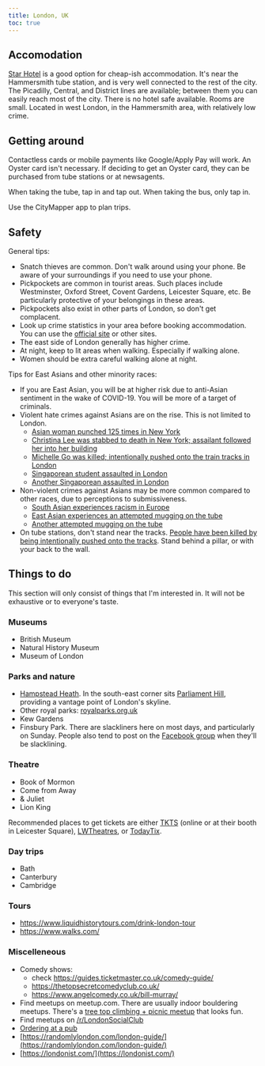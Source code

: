 ```yaml
---
title: London, UK
toc: true
---
```


## Accomodation

[Star Hotel](https://www.booking.com/hotel/gb/star-hotel.en-gb.html) is a good
option for cheap-ish accommodation. It's near the Hammersmith tube station, and
is very well connected to the rest of the city. The Picadilly, Central, and
District lines are available; between them you can easily reach most of the
city. There is no hotel safe available. Rooms are small. Located in west
London, in the Hammersmith area, with relatively low crime.

## Getting around

Contactless cards or mobile payments like Google/Apply Pay will work. An Oyster
card isn't necessary. If deciding to get an Oyster card, they can be purchased
from tube stations or at newsagents.

When taking the tube, tap in and tap out. When taking the bus, only tap in.

Use the CityMapper app to plan trips.

## Safety

General tips:

- Snatch thieves are common. Don't walk around using your phone. Be aware of
  your surroundings if you need to use your phone.
- Pickpockets are common in tourist areas. Such places include Westminster,
  Oxford Street, Covent Gardens, Leicester Square, etc. Be particularly
  protective of your belongings in these areas.
- Pickpockets also exist in other parts of London, so don't get complacent.
- Look up crime statistics in your area before booking accommodation. You can
  use the [official site](https://www.met.police.uk/a/your-area/) or other
  sites.
- The east side of London generally has higher crime.
- At night, keep to lit areas when walking. Especially if walking alone.
- Women should be extra careful walking alone at night.

Tips for East Asians and other minority races:

- If you are East Asian, you will be at higher risk due to anti-Asian sentiment
  in the wake of COVID-19. You will be more of a target of criminals.
- Violent hate crimes against Asians are on the rise. This is not limited to London.
    - [Asian woman punched 125 times in New York](https://www.nbcnews.com/news/asian-america/asian-woman-punched-125-new-york-attack-suspect-charged-attempted-murd-rcna19984)
    - [Christina Lee was stabbed to death in New York; assailant followed her into her building](https://www.cbsnews.com/news/christina-lee-assamad-nash-stabbing-death-new-york-chinatown/)
    - [Michelle Go was killed; intentionally pushed onto the train tracks in London](https://en.wikipedia.org/wiki/Death_of_Michelle_Go)
    - [Singaporean student assaulted in London](https://www.straitstimes.com/singapore/im-alive-and-kicking-says-singaporean-student-assaulted-in-london-street)
    - [Another Singaporean assaulted in London](https://www.bbc.com/news/uk-england-london-54048546)
- Non-violent crimes against Asians may be more common compared to other races,
  due to perceptions to submissiveness.
    - [South Asian experiences racism in Europe](https://www.reddit.com/r/solotravel/comments/dbrj8s/i_dont_want_to_travel_to_europe_anymore_the/)
    - [East Asian experiences an attempted mugging on the tube](https://www.reddit.com/r/london/comments/moutvr/nearly_got_mugged_on_the_piccadilly_line_take_my/)
    - [Another attempted mugging on the tube](https://www.reddit.com/r/london/comments/mkyd07/two_guys_tried_to_target_and_mug_me_on_the_tube/)
- On tube stations, don't stand near the tracks. [People have been killed by
  being intentionally pushed onto the tracks](https://en.wikipedia.org/wiki/Death_of_Michelle_Go). Stand behind a
  pillar, or with your back to the wall.

## Things to do

This section will only consist of things that I'm interested in. It will not be
exhaustive or to everyone's taste.

### Museums

- British Museum
- Natural History Museum
- Museum of London

### Parks and nature

- [Hampstead Heath](https://goo.gl/maps/zz1PjHH1aFn5odzP7). In the south-east
  corner sits [Parliament Hill](https://en.wikipedia.org/wiki/Parliament_Hill,_London), providing a
  vantage point of London's skyline.
- Other royal parks: [royalparks.org.uk](https://www.royalparks.org.uk/)
- Kew Gardens
- Finsbury Park. There are slackliners here on most days, and particularly on
  Sunday. People also tend to post on the [Facebook
  group](https://www.facebook.com/groups/77154016654/) when they'll be slacklining.

### Theatre

- Book of Mormon
- Come from Away
- & Juliet
- Lion King

Recommended places to get tickets are either
[TKTS](https://officiallondontheatre.com/tkts/) (online or at their booth in
Leicester Square), [LWTheatres](https://lwtheatres.co.uk/), or
[TodayTix](https://www.todaytix.com/).

### Day trips

- Bath
- Canterbury
- Cambridge

### Tours

- https://www.liquidhistorytours.com/drink-london-tour
- https://www.walks.com/

### Miscelleneous

- Comedy shows:
    - check https://guides.ticketmaster.co.uk/comedy-guide/
    - https://thetopsecretcomedyclub.co.uk/ 
    - https://www.angelcomedy.co.uk/bill-murray/ 
- Find meetups on meetup.com. There are usually indoor bouldering meetups.
  There's a [tree top climbing + picnic meetup](https://www.meetup.com/london-tree-top-club/) that looks fun.
- Find meetups on [/r/LondonSocialClub](https://www.reddit.com/r/LondonSocialClub/)
- [Ordering at a pub](https://loveandlondon.com/things-to-know-pubs-in-london/)
- [https://randomlylondon.com/london-guide/](https://randomlylondon.com/london-guide/)
- [https://londonist.com/](https://londonist.com/)
